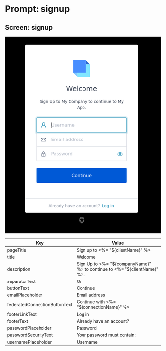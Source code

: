 # Prompt: signup

## Screen: signup

<p style="text-align: center;">
  <img alt="signup reference screenshot" class="ul-prompt-screenshot" data-ul-prompt="signup" src="images/signup.png" />
</p>

|Key|Value|
|----------|----------|
|pageTitle|Sign up to <%= "${clientName}" %>|
|title|Welcome|
|description|Sign Up to <%= "${companyName}" %> to continue to <%= "${clientName}" %>.|
|separatorText|Or|
|buttonText|Continue|
|emailPlaceholder|Email address|
|federatedConnectionButtonText|Continue with <%= "${connectionName}" %>|
|footerLinkText|Log in|
|footerText|Already have an account?|
|passwordPlaceholder|Password|
|passwordSecurityText|Your password must contain:|
|usernamePlaceholder|Username|
